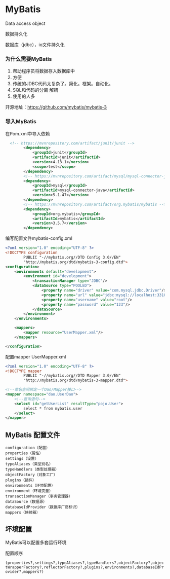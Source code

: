 # MyBatis

Data access object

数据持久化

数据库（jdbc），io文件持久化  

### 为什么需要MyBatis

1. 帮助程序员将数据存入数据库中
2. 方便
3. 传统的JDBC代码太复杂了。简化。框架。自动化。
4.   SQL和代码的分离 解耦
5.  使用的人多

开源地址：https://github.com/mybatis/mybatis-3

### 导入MyBatis

在Pom.xml中导入依赖

```xml
  <!-- https://mvnrepository.com/artifact/junit/junit -->
        <dependency>
            <groupId>junit</groupId>
            <artifactId>junit</artifactId>
            <version>4.13.1</version>
            <scope>test</scope>
        </dependency>
        <!-- https://mvnrepository.com/artifact/mysql/mysql-connector-java -->
        <dependency>
            <groupId>mysql</groupId>
            <artifactId>mysql-connector-java</artifactId>
            <version>5.1.47</version>
        </dependency>
        <!-- https://mvnrepository.com/artifact/org.mybatis/mybatis -->
        <dependency>
            <groupId>org.mybatis</groupId>
            <artifactId>mybatis</artifactId>
            <version>3.5.7</version>
        </dependency>

```

编写配置文件mybatis-config.xml

```xml
<?xml version="1.0" encoding="UTF-8" ?>
<!DOCTYPE configuration
        PUBLIC "-//mybatis.org//DTD Config 3.0//EN"
        "http://mybatis.org/dtd/mybatis-3-config.dtd">
<configuration>
    <environments default="development">
        <environment id="development">
            <transactionManager type="JDBC"/>
            <dataSource type="POOLED">
                <property name="driver" value="com.mysql.jdbc.Driver"/>
                <property name="url" value="jdbc:mysql://localhost:3310/mybatis?characterEncoding=utf8&amp;useSSL=false"/>
                <property name="username" value="root"/>
                <property name="password" value="123"/>
            </dataSource>
        </environment>
    </environments>

    <mappers>
        <mapper resource="UserMapper.xml"/>
    </mappers>

</configuration>
```

配置mapper UserMapper.xml

```xml
<?xml version="1.0" encoding="UTF-8" ?>
<!DOCTYPE mapper
        PUBLIC "-//mybatis.org//DTD Mapper 3.0//EN"
        "http://mybatis.org/dtd/mybatis-3-mapper.dtd">

<!--命名空间绑定一个Dao/Mapper接口-->
<mapper namespace="dao.UserDao">
    <!--查询语句-->
    <select id="getUserList" resultType="pojo.User">
        select * from mybatis.user
    </select>
</mapper>
```









## MyBatis 配置文件

```
configuration（配置）
properties（属性）
settings（设置）
typeAliases（类型别名）
typeHandlers（类型处理器）
objectFactory（对象工厂）
plugins（插件）
environments（环境配置）
environment（环境变量）
transactionManager（事务管理器）
dataSource（数据源）
databaseIdProvider（数据库厂商标识）
mappers（映射器）
```

## 坏境配置

MyBatis可以配置多套运行环境



配置顺序

`(properties?,settings?,typeAliases?,typeHandlers?,objectFactory?,objectWrapperFactory?,reflectorFactory?,plugins?,environments?,databaseIdProvider?,mappers?)`


